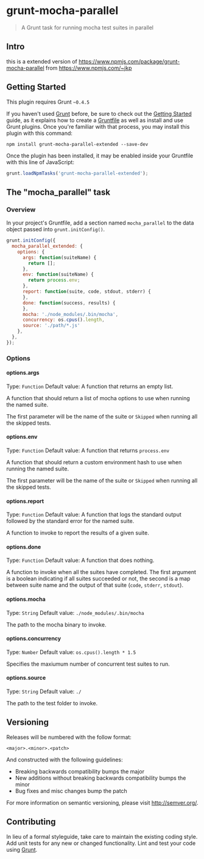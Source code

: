 # grunt-mocha-parallel

> A Grunt task for running mocha test suites in parallel

## Intro
this is a extended version of https://www.npmjs.com/package/grunt-mocha-parallel from https://www.npmjs.com/~jkp

## Getting Started

This plugin requires Grunt `~0.4.5`

If you haven't used [Grunt](http://gruntjs.com/) before, be sure to check out
the [Getting Started](http://gruntjs.com/getting-started) guide, as it explains
how to create a [Gruntfile](http://gruntjs.com/sample-gruntfile) as well as
install and use Grunt plugins. Once you're familiar with that process, you may
install this plugin with this command:

```shell
npm install grunt-mocha-parallel-extended --save-dev
```

Once the plugin has been installed, it may be enabled inside your Gruntfile with
this line of JavaScript:

```js
grunt.loadNpmTasks('grunt-mocha-parallel-extended');
```

## The "mocha_parallel" task

### Overview

In your project's Gruntfile, add a section named `mocha_parallel` to the data
object passed into `grunt.initConfig()`.

```js
grunt.initConfig({
  mocha_parallel_extended: {
    options: {
      args: function(suiteName) {
        return [];
      },
      env: function(suiteName) {
        return process.env;
      },
      report: function(suite, code, stdout, stderr) {
      },
      done: function(success, results) {
      },
      mocha: './node_modules/.bin/mocha',
      concurrency: os.cpus().length,
      source: './path/*.js'
    },
  },
});
```

### Options

#### options.args

Type: `Function`
Default value: A function that returns an empty list.

A function that should return a list of mocha options to use when running the
named suite.

The first parameter will be the name of the suite or `Skipped` when running
all the skipped tests.

#### options.env

Type: `Function`
Default value: A function that returns `process.env`

A function that should return a custom environment hash to use when running the
named suite.

The first parameter will be the name of the suite or `Skipped` when running
all the skipped tests.

#### options.report

Type: `Function`
Default value: A function that logs the standard output followed by the standard
error for the named suite.

A function to invoke to report the results of a given suite.

#### options.done

Type: `Function`
Default value: A function that does nothing.

A function to invoke when all the suites have completed.  The first argument
is a boolean indicating if all suites succeeded or not, the second is a map
between suite name and the output of that suite (`code`, `stderr`, `stdout`).

#### options.mocha

Type: `String`
Default value: `./node_modules/.bin/mocha`

The path to the mocha binary to invoke.

#### options.concurrency
Type: `Number`
Default value: `os.cpus().length * 1.5`

Specifies the maxiumum number of concurrent test suites to run.

#### options.source

Type: `String`
Default value: `./`

The path to the test folder to invoke.

## Versioning

Releases will be numbered with the follow format:

`<major>.<minor>.<patch>`

And constructed with the following guidelines:

- Breaking backwards compatibility bumps the major
- New additions without breaking backwards compatibility bumps the minor
- Bug fixes and misc changes bump the patch

For more information on semantic versioning, please visit http://semver.org/.

## Contributing

In lieu of a formal styleguide, take care to maintain the existing coding style.
Add unit tests for any new or changed functionality. Lint and test your code
using [Grunt](http://gruntjs.com/).
